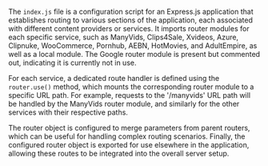 The `index.js` file is a configuration script for an Express.js application that establishes routing to various sections of the application, each associated with different content providers or services. It imports router modules for each specific service, such as ManyVids, Clips4Sale, Xvideos, Azure, Clipnuke, WooCommerce, Pornhub, AEBN, HotMovies, and AdultEmpire, as well as a local module. The Google router module is present but commented out, indicating it is currently not in use.

For each service, a dedicated route handler is defined using the `router.use()` method, which mounts the corresponding router module to a specific URL path. For example, requests to the '/manyvids' URL path will be handled by the ManyVids router module, and similarly for the other services with their respective paths.

The router object is configured to merge parameters from parent routers, which can be useful for handling complex routing scenarios. Finally, the configured router object is exported for use elsewhere in the application, allowing these routes to be integrated into the overall server setup.